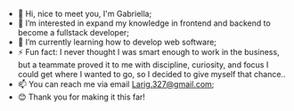 - 👋 Hi, nice to meet you, I'm Gabriella;
- 👀 I’m interested in expand my knowledge in frontend and backend to become a fullstack developer;
- 🌱 I’m currently learning how to develop web software;
- ⚡ Fun fact: I never thought I was smart enough to work in the business, but a teammate proved it to me with discipline, curiosity, and focus
I could get where I wanted to go, so I decided to give myself that chance..
- 📫 You can reach me via email Larig.327@gmail.com;
- 😊 Thank you for making it this far!




